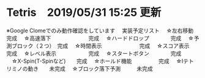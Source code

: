 # Tetris　2019/05/31 15:25 更新
※Google Clomeでのみ動作確認をしています
　実装予定リスト
　☆左右移動　　　　　　　完成
　☆高速落下　　　　　　　完成
　☆ハードドロップ　　　　完成
　☆予測ブロック（２つ）　完成
　☆時間表示　　　　　　　完成
　☆スコア表示　　　　　　完成
　☆レベル表示　　　　　　完成
　☆スタートボタン　　　　完成
　☆X-Spin(T-Spinなど)　　完成
　☆ホールド機能　　　　　完成
　☆Ⅰテトリミノの動き　　未完成
　☆ブロック落下予測　　　未完成